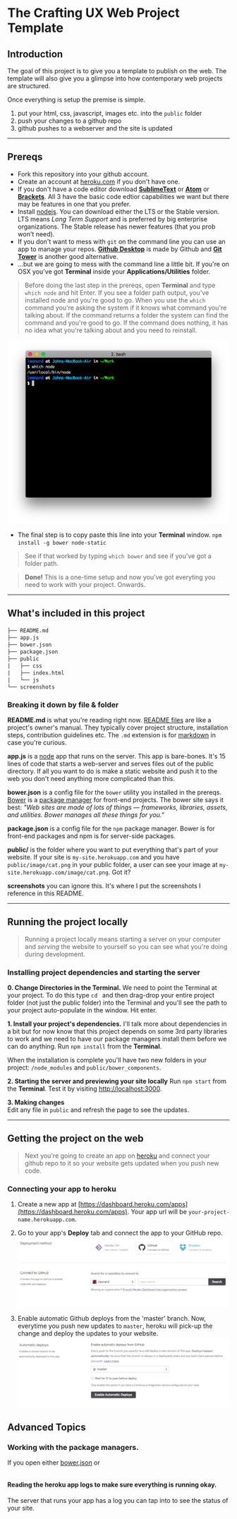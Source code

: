 # The Crafting UX Web Project Template

## Introduction  

The goal of this project is to give you a template to publish on the web. The template will also give you a glimpse into how contemporary web projects are structured.

Once everything is setup the premise is simple.  
1. put your html, css, javascript, images etc. into the `public` folder
2. push your changes to a github repo
3. github pushes to a webserver and the site is updated

---

## Prereqs 

* Fork this repository into your github account. 
* Create an account at [heroku.com](https://www.heroku.com/) if you don't have one.  
* If you don't have a code editor download **[SublimeText](http://www.sublimetext.com/3)** or **[Atom](https://atom.io/)** or **[Brackets](http://brackets.io/)**. All 3 have the basic code edtior capabilities we want but there may be features in one that you prefer.  
* Install [nodejs](https://nodejs.org/en/). You can download either the LTS or the Stable version. LTS means _Long Term Support_ and is preferred by big enterprise organizations. The Stable release has newer features (that you prob won't need).  
* If you don't want to mess with `git` on the command line you can use an app to manage your repos. [**Github Desktop**](https://desktop.github.com/) is made by Github and [**Git Tower**](https://www.git-tower.com/) is another good alternative.  
*  ...but we are going to mess with the command line a little bit. If you're on OSX you've got **Terminal** inside your **Applications/Utilities** folder. 

> Before doing the last step in the prereqs, open **Terminal** and type `which node` and hit Enter. If you see a folder path output, you've installed node and you're good to go. When you use the `which` command you're asking the system if it knows what command you're talking about. If the command returns a folder the system can find the command and you're good to go. If the command does nothing, it has no idea what you're talking about and you need to reinstall. 

![Typing which node](/screenshots/which-node.png?raw=true "Which Node")  

* The final step is to copy paste this line into your **Terminal** window. `npm install -g bower node-static`

> See if that worked by typing `which bower` and see if you've got a folder path. 

> **Done!** This is a one-time setup and now you've got everyting you need to work with your project. Onwards.

---

## What's included in this project
```
├── README.md
├── app.js
├── bower.json
├── package.json
├── public
|   ├── css
|   ├── index.html
|   └── js
└── screenshots
```

### Breaking it down by file & folder  

**README.md** is what you're reading right now. [README files](https://en.wikipedia.org/wiki/README) are like a project's owner's manual. They typically cover project structure, installation steps, contribution guidelines etc. The `.md` extension is for [markdown](http://markdowntutorial.com/) in case you're curious.

**app.js** is a [node](https://nodejs.org/en/) app that runs on the server. This app is bare-bones. It's 15 lines of code that starts a web-server and serves files out of the public directory. If all you want to do is make a static website and push it to the web you don't need anything more complicated than this.  

**bower.json** is a config file for the `bower` utility you installed in the prereqs. [Bower](http://bower.io/) is a [package manager](https://en.wikipedia.org/wiki/Package_manager) for front-end projects. The bower site says it best: _"Web sites are made of lots of things — frameworks, libraries, assets, and utilities. Bower manages all these things for you."_

**package.json** is a config file for the `npm` package manager. Bower is for front-end packages  and npm is for server-side packages.  

**public/** is the folder where you want to put everything that's part of your website. If your site is `my-site.herokuapp.com` and you have `public/image/cat.png` in your public folder, a user can see your image at `my-site.herokuapp.com/image/cat.png`. Got it?  

**screenshots** you can ignore this. It's where I put the screenshots I reference in this README.

---

## Running the project locally

> Running a project locally means starting a server on your computer and _serving_ the website to yourself so you can see what you're doing during development.

### Installing project dependencies and starting the server  

**0. Change Directories in the Terminal.** We need to point the Terminal at your project. To do this type `cd ` and then drag-drop your entire project folder (not just the public folder) into the Terminal and you'll see the path to your project auto-populate in the window. Hit enter.

**1. Install your project's dependencies.** I'll talk more about dependencies in a bit but for now know that this project depends on some 3rd party libraries to work and we need to have our package managers install them before we can do anything. Run `npm install` from the **Terminal**. 

When the installation is complete you'll have two new folders in your project: `/node_modules` and `public/bower_components`.

**2. Starting the server and previewing your site locally**
Run `npm start` from the **Terminal**. Test it by visiting [http://localhost:3000](http://localhost:3000).

**3. Making changes**  
Edit any file in `public` and refresh the page to see the updates.

---

## Getting the project on the web  

> Next you're going to create an app on [heroku](https://www.heroku.com/) and connect your github repo to it so your website gets updated when you push new code.

### Connecting your app to heroku
1. Create a new app at [https://dashboard.heroku.com/apps](https://dashboard.heroku.com/apps). Your app url will be `your-project-name.herokuapp.com`.
2. Go to your app's **Deploy** tab and connect the app to your GitHub repo.
![Connect Heroku to Github](/screenshots/heroku-connect.png?raw=true "Connect Heroku") 

4. Enable automatic Github deploys from the 'master' branch. Now, everytime you push new updates to `master`, heroku will pick-up the change and deploy the updates to your website. 
![Deploy from Github](/screenshots/heroku-deploy.png?raw=true "Deploy from Github")

## Advanced Topics  

### Working with the package managers. 
If you open either [bower.json](bower.json) or 
```
```

#### Reading the heroku app logs to make sure everything is running okay.
The server that runs your app has a log you can tap into to see the status of your site. 